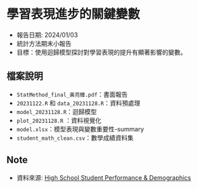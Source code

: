 # 學習表現進步的關鍵變數
- 報告日期: 2024/01/03
- 統計方法期末小報告
- 目標：使用迴歸模型探討對學習表現的提升有顯著影響的變數。

## 檔案說明
- `StatMethod_final_黃亮臻.pdf`：書面報告
- `20231122.R` 和 `data_20231128.R`：資料預處理
- `model_20231128.R`：迴歸模型
- `plot_20231128.R` ：資料視覺化
- `model.xlsx`：模型表現與變數重要性-summary
- `student_math_clean.csv`：數學成績資料集

## Note
- 資料來源: [High School Student Performance & Demographics](https://www.kaggle.com/datasets/dillonmyrick/high-school-student-performance-and-demographics)